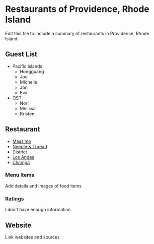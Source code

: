 # Restaurants of Providence, Rhode Island

Edit this file to include a summary of restaurants in Providence, Rhode Island

## Guest List
- Pacific Islands
  - Hongguang
  - Joe
  - Michelle
  - Jon
  - Eva
- OST
  - Nori
  - Melissa
  - Kristen

## Restaurant

  - [Massimo](https://www.yelp.com/biz/massimo-restaurant-providence)
  - [Needle & Thread](https://www.yelp.com/biz/needle-and-thread-providence)
  - [District](https://www.yelp.com/biz/the-district-providence-2)
  - [Los Andes](https://www.yelp.com/biz/los-andes-restaurant-providence)
  - [Champa](https://www.yelp.com/biz/champa-providence-3)

### Menu Items
Add details and images of food items

### Ratings
I don't have enough information

## Website

Link websites and sources
